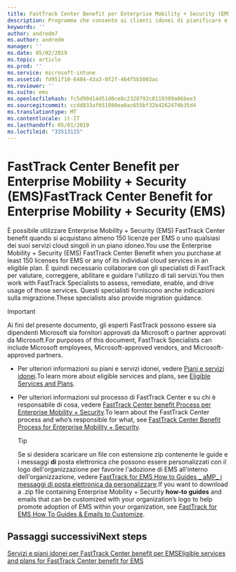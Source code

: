 ```yaml
---
title: FastTrack Center Benefit per Enterprise Mobility + Security (EMS)
description: Programma che consente ai clienti idonei di pianificare e distribuire Intune e Azure Active Directory Premium
keywords: ''
author: andredm7
ms.author: andredm
manager: ''
ms.date: 05/02/2019
ms.topic: article
ms.prod: ''
ms.service: microsoft-intune
ms.assetid: fd951f10-6404-43a3-8f2f-464f5b5003ac
ms.reviewer: ''
ms.suite: ems
ms.openlocfilehash: fc5d90d14d51d0ce8c2328792c8119399a06bee3
ms.sourcegitcommit: ccdd833af651980ea6ac655bf32b4262474b35d4
ms.translationtype: MT
ms.contentlocale: it-IT
ms.lasthandoff: 05/01/2019
ms.locfileid: "33513115"
---
```

# <a name="fasttrack-center-benefit-for-enterprise-mobility--security-ems"></a><span data-ttu-id="08692-103">FastTrack Center Benefit per Enterprise Mobility + Security (EMS)</span><span class="sxs-lookup"><span data-stu-id="08692-103">FastTrack Center Benefit for Enterprise Mobility + Security (EMS)</span></span>

<span data-ttu-id="08692-104">È possibile utilizzare Enterprise Mobility + Security (EMS) FastTrack Center benefit quando si acquistano almeno 150 licenze per EMS o uno qualsiasi dei suoi servizi cloud singoli in un piano idoneo.</span><span class="sxs-lookup"><span data-stu-id="08692-104">You use the Enterprise Mobility + Security (EMS) FastTrack Center Benefit when you purchase at least 150 licenses for EMS or any of its individual cloud services in an eligible plan.</span></span> <span data-ttu-id="08692-105">È quindi necessario collaborare con gli specialisti di FastTrack per valutare, correggere, abilitare e guidare l'utilizzo di tali servizi.</span><span class="sxs-lookup"><span data-stu-id="08692-105">You then work with FastTrack Specialists to assess, remediate, enable, and drive usage of those services.</span></span> <span data-ttu-id="08692-106">Questi specialisti forniscono anche indicazioni sulla migrazione.</span><span class="sxs-lookup"><span data-stu-id="08692-106">These specialists also provide migration guidance.</span></span>

> [!IMPORTANT]
> <span data-ttu-id="08692-107">Ai fini del presente documento, gli esperti FastTrack possono essere sia dipendenti Microsoft sia fornitori approvati da Microsoft o partner approvati da Microsoft.</span><span class="sxs-lookup"><span data-stu-id="08692-107">For purposes of this document, FastTrack Specialists can include Microsoft employees, Microsoft-approved vendors, and Microsoft-approved partners.</span></span>

- <span data-ttu-id="08692-108">Per ulteriori informazioni su piani e servizi idonei, vedere [Piani e servizi idonei](M365-eligible-services-and-plans.md).</span><span class="sxs-lookup"><span data-stu-id="08692-108">To learn more about eligible services and plans, see [Eligible Services and Plans](M365-eligible-services-and-plans.md).</span></span>

- <span data-ttu-id="08692-109">Per ulteriori informazioni sul processo di FastTrack Center e su chi è responsabile di cosa, vedere [FastTrack Center benefit Process per Enterprise Mobility + Security](EMS-fasttrack-process.md).</span><span class="sxs-lookup"><span data-stu-id="08692-109">To learn about the FastTrack Center process and who’s responsible for what, see [FastTrack Center Benefit Process for Enterprise Mobility + Security](EMS-fasttrack-process.md).</span></span>

    > [!TIP]
    > <span data-ttu-id="08692-110">Se si desidera scaricare un file con estensione zip contenente le guide e i messaggi **di** posta elettronica che possono essere personalizzati con il logo dell'organizzazione per favorire l'adozione di EMS all'interno dell'organizzazione, vedere [FastTrack for EMS How to Guides _ aMP_ i messaggi di posta elettronica da personalizzare](https://gallery.technet.microsoft.com/FastTrack-for-EMS-How-To-f170da4c).</span><span class="sxs-lookup"><span data-stu-id="08692-110">If you want to download a .zip file containing Enterprise Mobility + Security **how-to guides** and emails that can be customized with your organization’s logo to help promote adoption of EMS within your organization, see [FastTrack for EMS How To Guides & Emails to Customize](https://gallery.technet.microsoft.com/FastTrack-for-EMS-How-To-f170da4c).</span></span>

## <a name="next-steps"></a><span data-ttu-id="08692-111">Passaggi successivi</span><span class="sxs-lookup"><span data-stu-id="08692-111">Next steps</span></span>

[<span data-ttu-id="08692-112">Servizi e piani idonei per FastTrack Center benefit per EMS</span><span class="sxs-lookup"><span data-stu-id="08692-112">Eligible services and plans for FastTrack Center benefit for EMS</span></span>](M365-eligible-services-and-plans.md)


